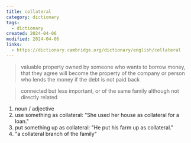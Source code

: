 ```yaml
---
title: collateral
category: dictionary
tags:
  - dictionary
created: 2024-04-06
modified: 2024-04-06
links:
  - https://dictionary.cambridge.org/dictionary/english/collateral
---
```


>valuable property owned by someone who wants to borrow money, that they agree will become the property of the company or person who lends the money if the debt is not paid back

>connected but less important, or of the same family although not directly related

1. noun / adjective 
2. use something as collateral: "She used her house as collateral for a loan."
3. put something up as collateral: "He put his farm up as collateral."
4. "a collateral branch of the family"
